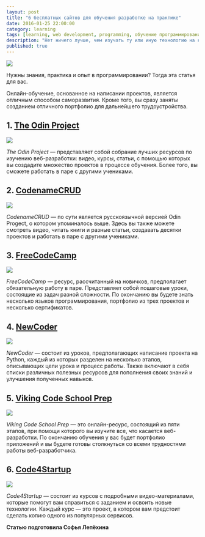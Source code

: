 ```yaml
---
layout: post
title: "6 бесплатных сайтов для обучения разработке на практике"
date: 2016-01-25 22:00:00
category: learning
tags: [learning, web development, programming, обучение программированию, изучение программирования, онлайн-ресурсы, онлайн-курсы, веб-разработка, бесплатное обучение, самостоятельное изучение программирования, сервисы для изучения программирование, онлайн-образование]
description: "Нет ничего лучше, чем изучать ту или иную технологию на каком-то конкретном проекте."
published: true
---
```


<img src="http://i.huffpost.com/gen/1060443/images/o-INTERNET-HEALTH-INFORMATION-facebook.jpg" class="img-responsive" /><br />

Нужны знания, практика и опыт в программировании? Тогда эта статья для вас. 

<!-- more -->

Онлайн-обучение, основанное на написании проектов, является отличным способом саморазвития. Кроме того, вы сразу заняты созданием отличного портфолио для дальнейшего трудоустройства.

## 1. [The Odin Project](http://www.theodinproject.com/)

<img src="http://cs630824.vk.me/v630824062/12021/zjh1cXMplSY.jpg" class="img-responsive" /><br />

_The Odin Project_ &mdash; представляет собой собрание лучших ресурсов по изучению веб-разработки: видео, курсы, статьи, с помощью которых вы создадите множество проектов в процессе обучения. Более того, вы сможете работать в паре с другими учениками.

## 2. [CodenameCRUD](http://codenamecrud.ru/)

<img src="http://cs630824.vk.me/v630824062/12035/wrubkJI19w4.jpg" class="img-responsive" /><br />

_CodenameCRUD_ &mdash; по сути является русскоязычной версией Odin Progect, о котором упоминалось выше. Здесь вы также можете смотреть видео, читать книги и разные статьи, создавать десятки проектов и работать в паре с другими учениками. 

## 3. [FreeCodeCamp](http://www.freecodecamp.com/) 

<img src="http://cs630824.vk.me/v630824062/1203f/od3fmA5N1dI.jpg" class="img-responsive" /><br />

_FreeCodeCamp_ &mdash; ресурс, рассчитанный на новичков, предполагает обязательную работу в паре. Представляет собой пошаговые уроки, состоящие из задач разной сложности. По окончанию вы будете знать несколько языков программирования, портфолио из трех проектов и несколько сертификатов.

## 4. [NewCoder](http://newcoder.io/)

<img src="http://cs630824.vk.me/v630824062/12017/a_HP76sKtks.jpg" class="img-responsive" /><br />

_NewCoder_ &mdash; состоит из уроков, предполагающих написание проекта на Python, каждый из которых разделен на несколько этапов, описывающих цели урока и процесс работы. Также включают в себя списки различных полезных ресурсов для пополнения своих знаний и улучшения полученных навыков.

## 5. [Viking Code School Prep](http://www.vikingcodeschool.com/) 

<img src="http://cs630824.vk.me/v630824062/1200d/XDDik1ojFMk.jpg" class="img-responsive" /><br />

_Viking Code School Prep_ &mdash; это онлайн-ресурс, состоящий из пяти этапов, при помощи которого вы изучите все, что касается веб-разработки. По окончанию обучения у вас будет портфолио приложений и вы будете готовы столкнуться со всеми трудностями работы веб-разработчика.

## 6. [Code4Startup](https://code4startup.com/) 

<img src="http://cs630824.vk.me/v630824062/1202b/twycI2swZis.jpg" class="img-responsive" /><br />

_Code4Startup_ &mdash; состоит из курсов с подробными видео-материалами, которые помогут вам справиться с заданием и освоить новые технологии. Каждый курс &mdash; это проект, в котором вам предстоит сделать копию одного из популярных сервисов.

**Cтатью подготовила Софья Лепёхина**
